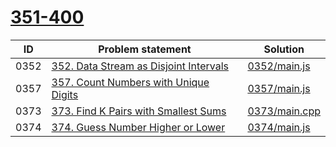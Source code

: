 # [351-400](https://leetcode.com/problemset/all/#page-8)



| ID   | Problem statement                                                                                          | Solution                       |
|------|------------------------------------------------------------------------------------------------------------|--------------------------------|
| 0352 | [352. Data Stream as Disjoint Intervals](https://leetcode.com/problems/data-stream-as-disjoint-intervals/) | [0352/main.js](0352/main.js)   |
| 0357 | [357. Count Numbers with Unique Digits](https://leetcode.com/problems/count-numbers-with-unique-digits/)   | [0357/main.js](0357/main.js)   |
| 0373 | [373. Find K Pairs with Smallest Sums](https://leetcode.com/problems/find-k-pairs-with-smallest-sums/)     | [0373/main.cpp](0373/main.cpp) |
| 0374 | [374. Guess Number Higher or Lower](https://leetcode.com/problems/guess-number-higher-or-lower/)           | [0374/main.js](0374/main.js)   |

